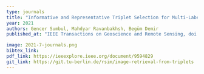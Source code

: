 ```yaml
---
type: journals
title: "Informative and Representative Triplet Selection for Multi-Label Remote Sensing Image Retrieval"
year: 2021
authors: Gencer Sumbul, Mahdyar Ravanbakhsh, Begüm Demir
published_at: "IEEE Transactions on Geoscience and Remote Sensing, doi: 10.1109/TGRS.2021.3124326, 2021"

image: 2021-7-journals.png
bibtex_link:
pdf_link: https://ieeexplore.ieee.org/document/9594829
git_link: https://git.tu-berlin.de/rsim/image-retrieval-from-triplets
---
```

